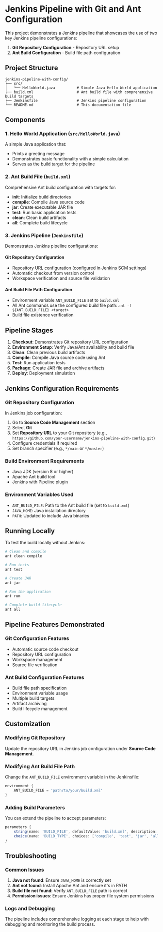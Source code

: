 # Jenkins Pipeline with Git and Ant Configuration

This project demonstrates a Jenkins pipeline that showcases the use of two key Jenkins pipeline configurations:
1. **Git Repository Configuration** - Repository URL setup
2. **Ant Build Configuration** - Build file path configuration

## Project Structure

```
jenkins-pipeline-with-config/
├── src/
│   └── HelloWorld.java          # Simple Java Hello World application
├── build.xml                    # Ant build file with comprehensive build targets
├── Jenkinsfile                  # Jenkins pipeline configuration
└── README.md                    # This documentation file
```

## Components

### 1. Hello World Application (`src/HelloWorld.java`)
A simple Java application that:
- Prints a greeting message
- Demonstrates basic functionality with a simple calculation
- Serves as the build target for the pipeline

### 2. Ant Build File (`build.xml`)
Comprehensive Ant build configuration with targets for:
- **init**: Initialize build directories
- **compile**: Compile Java source code
- **jar**: Create executable JAR file
- **test**: Run basic application tests
- **clean**: Clean build artifacts
- **all**: Complete build lifecycle

### 3. Jenkins Pipeline (`Jenkinsfile`)
Demonstrates Jenkins pipeline configurations:

#### Git Repository Configuration
- Repository URL configuration (configured in Jenkins SCM settings)
- Automatic checkout from version control
- Workspace verification and source file validation

#### Ant Build File Path Configuration
- Environment variable `ANT_BUILD_FILE` set to `build.xml`
- All Ant commands use the configured build file path: `ant -f ${ANT_BUILD_FILE} <target>`
- Build file existence verification

## Pipeline Stages

1. **Checkout**: Demonstrates Git repository URL configuration
2. **Environment Setup**: Verify Java/Ant availability and build file
3. **Clean**: Clean previous build artifacts
4. **Compile**: Compile Java source code using Ant
5. **Test**: Run application tests
6. **Package**: Create JAR file and archive artifacts
7. **Deploy**: Deployment simulation

## Jenkins Configuration Requirements

### Git Repository Configuration
In Jenkins job configuration:
1. Go to **Source Code Management** section
2. Select **Git**
3. Set **Repository URL** to your Git repository (e.g., `https://github.com/your-username/jenkins-pipeline-with-config.git`)
4. Configure credentials if required
5. Set branch specifier (e.g., `*/main` or `*/master`)

### Build Environment Requirements
- Java JDK (version 8 or higher)
- Apache Ant build tool
- Jenkins with Pipeline plugin

### Environment Variables Used
- `ANT_BUILD_FILE`: Path to the Ant build file (set to `build.xml`)
- `JAVA_HOME`: Java installation directory
- `PATH`: Updated to include Java binaries

## Running Locally

To test the build locally without Jenkins:

```bash
# Clean and compile
ant clean compile

# Run tests
ant test

# Create JAR
ant jar

# Run the application
ant run

# Complete build lifecycle
ant all
```

## Pipeline Features Demonstrated

### Git Configuration Features
- Automatic source code checkout
- Repository URL configuration
- Workspace management
- Source file verification

### Ant Build Configuration Features
- Build file path specification
- Environment variable usage
- Multiple build targets
- Artifact archiving
- Build lifecycle management

## Customization

### Modifying Git Repository
Update the repository URL in Jenkins job configuration under **Source Code Management**.

### Modifying Ant Build File Path
Change the `ANT_BUILD_FILE` environment variable in the Jenkinsfile:
```groovy
environment {
    ANT_BUILD_FILE = 'path/to/your/build.xml'
}
```

### Adding Build Parameters
You can extend the pipeline to accept parameters:
```groovy
parameters {
    string(name: 'BUILD_FILE', defaultValue: 'build.xml', description: 'Ant build file path')
    choice(name: 'BUILD_TYPE', choices: ['compile', 'test', 'jar', 'all'], description: 'Build target')
}
```

## Troubleshooting

### Common Issues
1. **Java not found**: Ensure `JAVA_HOME` is correctly set
2. **Ant not found**: Install Apache Ant and ensure it's in PATH
3. **Build file not found**: Verify `ANT_BUILD_FILE` path is correct
4. **Permission issues**: Ensure Jenkins has proper file system permissions

### Logs and Debugging
The pipeline includes comprehensive logging at each stage to help with debugging and monitoring the build process.
